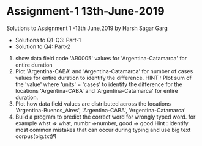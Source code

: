 # Assignment-1 13th-June-2019
Solutions to Assignment 1 -13th June,2019 by Harsh Sagar Garg
* Solutions to Q1-Q3: Part-1
* Solution to Q4: Part-2


1. show data field code 'AR0005' values for 'Argentina-Catamarca' for entire duration
2. Plot 'Argentina-CABA' and 'Argentina-Catamarca' for number of cases values for entire duration to identify the difference.
HINT : Plot sum of the 'value' where 'units' = 'cases' to identify the difference for the locations 'Argentina-CABA' and 'Argentina-Catamarca' for entire duration.
3. Plot how data field values are distributed across the locations 'Argentina-Buenos_Aires', 'Argentina-CABA', 'Argentina-Catamarca'
4. Build a program to predict the correct word for wrongly typed word. for example whst => what, numbr =>number, good => good
Hint : identify most common mistakes that can occur during typing and use big text corpus(big.txt)¶
